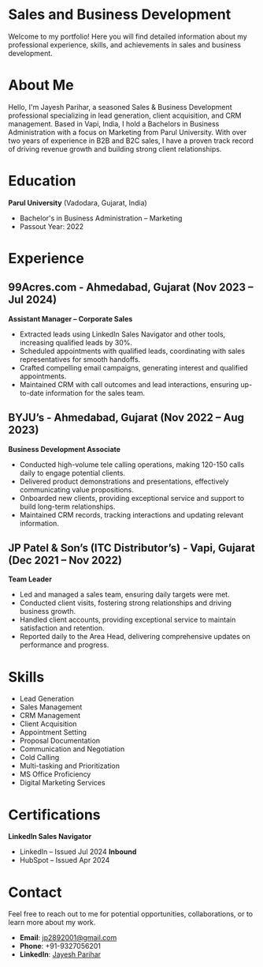 # Sales and Business Development

Welcome to my portfolio! Here you will find detailed information about my professional experience, skills, and achievements in sales and business development.

# About Me

Hello, I'm Jayesh Parihar, a seasoned Sales & Business Development professional specializing in lead generation, client acquisition, and CRM management. Based in Vapi, India, I hold a Bachelors in Business Administration with a focus on Marketing from Parul University. With over two years of experience in B2B and B2C sales, I have a proven track record of driving revenue growth and building strong client relationships.

# Education

**Parul University** (Vadodara, Gujarat, India)
- Bachelor's in Business Administration – Marketing
- Passout Year: 2022

# Experience

## 99Acres.com - Ahmedabad, Gujarat (Nov 2023 – Jul 2024)
**Assistant Manager – Corporate Sales**
- Extracted leads using LinkedIn Sales Navigator and other tools, increasing qualified leads by 30%.
- Scheduled appointments with qualified leads, coordinating with sales representatives for smooth handoffs.
- Crafted compelling email campaigns, generating interest and qualified appointments.
- Maintained CRM with call outcomes and lead interactions, ensuring up-to-date information for the sales team.

## BYJU’s - Ahmedabad, Gujarat (Nov 2022 – Aug 2023)
**Business Development Associate**
- Conducted high-volume tele calling operations, making 120-150 calls daily to engage potential clients.
- Delivered product demonstrations and presentations, effectively communicating value propositions.
- Onboarded new clients, providing exceptional service and support to build long-term relationships.
- Maintained CRM records, tracking interactions and updating relevant information.

## JP Patel & Son’s (ITC Distributor’s) - Vapi, Gujarat (Dec 2021 – Nov 2022)
**Team Leader**
- Led and managed a sales team, ensuring daily targets were met.
- Conducted client visits, fostering strong relationships and driving business growth.
- Handled client accounts, providing exceptional service to maintain satisfaction and retention.
- Reported daily to the Area Head, delivering comprehensive updates on performance and progress.

# Skills

- Lead Generation
- Sales Management
- CRM Management
- Client Acquisition
- Appointment Setting
- Proposal Documentation
- Communication and Negotiation
- Cold Calling
- Multi-tasking and Prioritization
- MS Office Proficiency
- Digital Marketing Services

# Certifications

**LinkedIn Sales Navigator**
-  LinkedIn – Issued Jul 2024
**Inbound**
- HubSpot – Issued Apr 2024

# Contact

Feel free to reach out to me for potential opportunities, collaborations, or to learn more about my work.

- **Email**: jp2892001@gmail.com
- **Phone**: +91-9327056201
- **LinkedIn**: [Jayesh Parihar](https://www.linkedin.com/in/jayesh-parihar028/)




